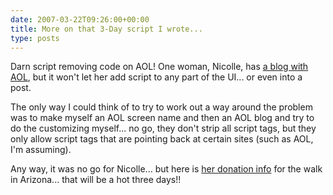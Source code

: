 ```yaml
---
date: 2007-03-22T09:26:00+00:00
title: More on that 3-Day script I wrote...
type: posts
---
```

Darn script removing code on AOL! One woman, Nicolle, has [a blog with AOL](http://journals.aol.com/knowwriter/AmazingAdventures), but it won't let her add script to any part of the UI... or even into a post.

The only way I could think of to try to work out a way around the problem was to make myself an AOL screen name and then an AOL blog and try to do the customizing myself... no go, they don't strip all script tags, but they only allow script tags that are pointing back at certain sites (such as AOL, I'm assuming).

Any way, it was no go for Nicolle... but here is [her donation info](http://www.the3day.org/Arizona07/nicollehoward) for the walk in Arizona... that will be a hot three days!!
